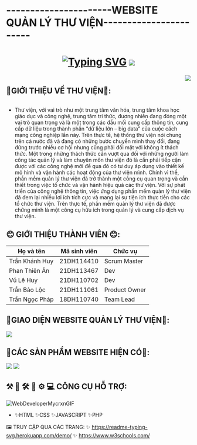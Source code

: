 <h1 >----------------------WEBSITE QUẢN LÝ THƯ VIỆN-----------------------</h1>
<h1 align="center">
  <a href="https://git.io/typing-svg">
    <a href="https://git.io/typing-svg"><img src="https://readme-typing-svg.herokuapp.com?font=Arial&weight=800&height=80&text-align=center&size=40&pause=1000&color=512AF7&random=false&width=550&lines=Chào+Mừng+Thầy+Và+Các+Bạn" alt="Typing SVG" /></a>
  </a>
  <img src="https://github.com/PTA123/Nhom05_QuanLyThuVien_T6_Ca4/assets/128558599/cb9f965f-6883-4346-8a7b-43be2ed9ce64"/>
  
  </h1>

<div style="display:flex; justify-content: space-between;">
  <h2> 📗GIỚI THIỆU VỀ THƯ VIỆN📗:</h2>
  <img src="https://github.com/PTA123/Nhom05_QuanLyThuVien_T6_Ca4/blob/main/image_processing20210517-8167-y8o15m.gif"/>
</div>


* Thư viện, với vai trò như một trung tâm văn hóa, trung tâm khoa học giáo dục và công nghệ, trung tâm tri thức, đương nhiên đang đóng một vai trò quan trọng và là một trong các đầu mối cung cấp thông tin, cung cấp dữ liệu trong thành phần “dữ liệu lớn – big data” của cuộc cách mạng công nghiệp lần này. Trên thực tế, hệ thống thư viện nói chung trên cả nước đã và đang có những bước chuyển mình thay đổi, đang đứng trước nhiều cơ hội nhưng cũng phải đối mặt với không ít thách thức. Một trong những thách thức cần vượt qua đối với những người làm công tác quản lý và làm chuyên môn thư viện đó là cần phải tiếp cận được với các công nghệ mới để qua đó có tư duy áp dụng vào thiết kế mô hình và vận hành các hoạt động của thư viện mình. Chính vì thế, phần mềm quản lý thư viện đã trở thành một công cụ quan trọng và cần thiết trong việc tổ chức và vận hành hiệu quả các thư viện. Với sự phát triển của công nghệ thông tin, việc ứng dụng phần mềm quản lý thư viện đã đem lại nhiều lợi ích tích cực và mang lại sự tiện ích thực tiễn cho các tổ chức thư viện. Trên thực tế, phần mềm quản lý thư viện đã được chứng minh là một công cụ hữu ích trong quản lý và cung cấp dịch vụ thư viện.


## 😊 GIỚI THIỆU THÀNH VIÊN 😊:
| Họ và tên           | Mã sinh viên  | Chức vụ  | 
| ------------------- | ------------- | -------- |
| Trần Khánh Huy      | 21DH114410 | Scrum Master  |
| Phan Thiên Ân       | 21DH113467 | Dev |
| Vũ Lê Huy           | 21DH110702 | Dev |
| Trần Bảo Lộc        | 21DH111061 | Product Owner |
| Trần Ngọc Pháp      | 18DH110740 | Team Lead |


## 🎇GIAO DIỆN WEBSITE QUẢN LÝ THƯ VIỆN🎇:
<img src="https://github.com/PTA123/Nhom05_QuanLyThuVien_T6_Ca4/assets/128558599/1fd3f8f6-f34c-4114-b55e-bb6003c34fb6"/>


## 🎫CÁC SẢN PHẨM WEBSITE HIỆN CÓ🎫:
<img src="https://github.com/PTA123/Nhom05_QuanLyThuVien_T6_Ca4/assets/130620317/c6262a83-9f2e-40e0-9d43-477b3f20b2c2"/>

<img src="https://github.com/PTA123/Nhom05_QuanLyThuVien_T6_Ca4/assets/130620317/1ecdbb04-3f3a-4bc2-96ff-6b3192f1d7af"/>


## ⚒ 🔨 🛠 🔧 ⚙ 💻 CÔNG CỤ HỖ TRỢ:
   ![WebDeveloperMycrxnGIF](https://github.com/PTA123/Nhom05_QuanLyThuVien_T6_Ca4/assets/130620317/04787732-9f03-447f-9148-466aed55f89b)
*  ✨HTML       ✨CSS       ✨JAVASCRIPT       ✨PHP


🖼  TRUY CẬP QUA CÁC TRANG: 
✨ https://readme-typing-svg.herokuapp.com/demo/
✨ https://www.w3schools.com/





  
